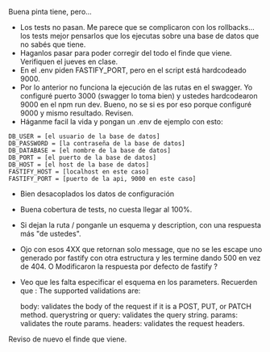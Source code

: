 Buena pinta tiene, pero... 
- Los tests no pasan. Me parece que se complicaron con los rollbacks... los tests mejor pensarlos que los ejecutas sobre una base de datos que no sabés que tiene.
- Haganlos pasar para poder corregir del todo el finde que viene. Verifiquen el jueves en clase.
- En el .env piden  FASTIFY_PORT, pero en el script está hardcodeado 9000.
- Por lo anterior no funciona la ejecución de las rutas en el swagger. Yo configuré puerto 3000 (swagger lo toma bien) y ustedes hardcodearon 9000 en el npm run dev. Bueno, no se si es por eso porque configuré 9000 y mismo resultado. Revisen.
- Háganme facil la vida y pongan un .env de ejemplo con esto: 
```
DB_USER = [el usuario de la base de datos]
DB_PASSWORD = [la contraseña de la base de datos]
DB_DATABASE = [el nombre de la base de datos]
DB_PORT = [el puerto de la base de datos]
DB_HOST = [el host de la base de datos]
FASTIFY_HOST = [localhost en este caso]
FASTIFY_PORT = [puerto de la api, 9000 en este caso]
```
- Bien desacoplados los datos de configuración
- Buena cobertura de tests, no cuesta llegar al 100%. 
- Si dejan la ruta / ponganle un esquema y description, con una respuesta más "de ustedes". 
- Ojo con esos 4XX que retornan solo message, que no se les escape uno generado por fastify con otra estructura y les termine dando 500 en vez de 404. O Modificaron la respuesta por defecto de fastify ?
- Veo que les falta especificar el esquema en los parameters. Recuerden que :
The supported validations are:

    body: validates the body of the request if it is a POST, PUT, or PATCH method.
    querystring or query: validates the query string.
    params: validates the route params.
    headers: validates the request headers.

Reviso de nuevo el finde que viene.
